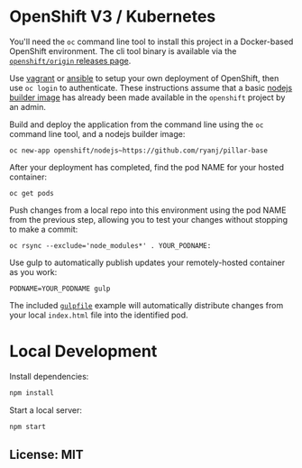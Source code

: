 # OpenShift V3 / Kubernetes

You'll need the `oc` command line tool to install this project in a Docker-based OpenShift environment.  The cli tool binary is available via the [`openshift/origin` releases page](https://github.com/openshift/origin/releases/).

Use [vagrant](http://openshift.org/vm) or [ansible](https://github.com/openshift/openshift-ansible) to setup your own deployment of OpenShift, then use `oc login` to authenticate. These instructions assume that a basic [nodejs builder image](https://github.com/openshift/origin/tree/master/examples/image-streams) has already been made available in the `openshift` project by an admin.

Build and deploy the application from the command line using the `oc` command line tool, and a nodejs builder image:

    oc new-app openshift/nodejs~https://github.com/ryanj/pillar-base

After your deployment has completed, find the pod NAME for your hosted container:

    oc get pods

Push changes from a local repo into this environment using the pod NAME from the previous step, allowing you to test your changes without stopping to make a commit:

    oc rsync --exclude='node_modules*' . YOUR_PODNAME:

Use gulp to automatically publish updates your remotely-hosted container as you work:

    PODNAME=YOUR_PODNAME gulp

The included [`gulpfile`](https://github.com/ryanj/pillar-base/blob/master/gulpfile.js) example will automatically distribute changes from your local `index.html` file into the identified pod.

# Local Development
Install dependencies:

```bash
npm install
```

Start a local server:

```bash
npm start
```

## License: MIT
